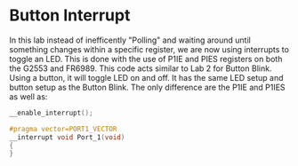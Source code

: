 # Button Interrupt
In this lab instead of inefficently "Polling" and waiting around until something changes within a specific register, we are now using interrupts to toggle an LED. This is done with the use of P1IE and PIES registers on both the G2553 and FR6989. This code acts similar to Lab 2 for Button Blink. Using a button, it will toggle LED on and off. It has the same LED setup and button setup as the Button Blink. The only difference are the P1IE and P1IES as well as:
```c
__enable_interrupt();
```

```c
#pragma vector=PORT1_VECTOR
__interrupt void Port_1(void)
{
}
```




